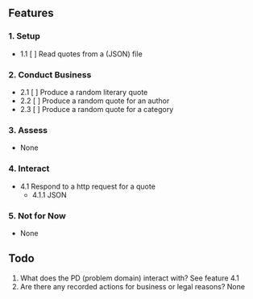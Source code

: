 ## Features

### 1. Setup

* 1.1 [ ] Read quotes from a (JSON) file

### 2. Conduct Business

* 2.1 [ ] Produce a random literary quote
* 2.2 [ ] Produce a random quote for an author
* 2.3 [ ] Produce a random quote for a category

### 3. Assess

* None

### 4. Interact

* 4.1 Respond to a http request for a quote
	* 4.1.1 JSON

### 5. Not for Now

* None

## Todo

1. What does the PD (problem domain) interact with?
	See feature 4.1
2. Are there any recorded actions for business or legal reasons?
	None
